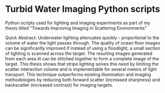 # Turbid Water Imaging Python scripts

Python scripts used for lighting and imaging experiments as part of my thesis titled "Towards Improving Imaging in Scattering Environments"

Quick Abstract: Underwater lighting attenuates quickly - proportional to the volume of water the light passes through. The quality of ocean floor images can be significantly improved if instead of using a floodlight, a small section of lighting is scanned across the target. The resulting images generated from each area lit can be stitched together to form a complete image of the target. This thesis shows that stripe lighting solves this need by limiting the scatter interaction volume and is implementable for several meters of light transport. This technique outperforms existing illumination and imaging methodologies by reducing both forward scatter (increased sharpness) and backscatter (increased contrast) for imaging targets.
